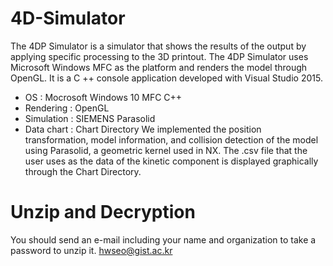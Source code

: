 # 4D-Simulator
The 4DP Simulator is a simulator that shows the results of the output by applying specific processing to the 3D printout.
The 4DP Simulator uses Microsoft Windows MFC as the platform and renders the model through OpenGL. It is a C ++ console application developed with Visual Studio 2015.
- OS : Mocrosoft Windows 10 MFC C++
- Rendering : OpenGL
- Simulation : SIEMENS Parasolid
- Data chart : Chart Directory
We implemented the position transformation, model information, and collision detection of the model using Parasolid, a geometric kernel used in NX.
The .csv file that the user uses as the data of the kinetic component is displayed graphically through the Chart Directory.

# Unzip and Decryption
You should send an e-mail including your name and organization to take a password to unzip it.
hwseo@gist.ac.kr
